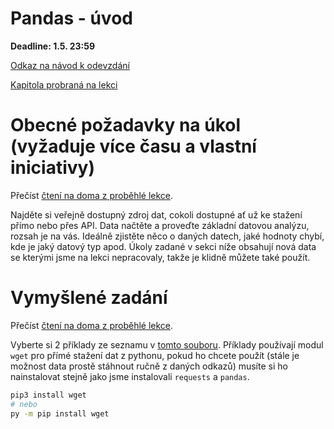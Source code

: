 # Pandas - úvod

**Deadline: 1.5. 23:59**

[Odkaz na návod k odevzdání](https://docs.google.com/presentation/d/1iVXiZC8hUy9Irxxqebdaaz7-uTkuJT16/edit?usp=sharing&ouid=104337294426056946104&rtpof=true&sd=true)

[Kapitola probraná na lekci](https://kodim.cz/czechitas/python-data/datova-analyza/pandas-dotazy/)

# Obecné požadavky na úkol (vyžaduje více času a vlastní iniciativy)

Přečíst [čtení na doma z proběhlé lekce](https://kodim.cz/czechitas/python-data/datova-analyza/pandas-dotazy/#cteni-na-doma).

Najděte si veřejně dostupný zdroj dat, cokoli dostupné ať už ke stažení přímo nebo přes API. Data načtěte a proveďte základní datovou analýzu, rozsah je na vás. Ideálně zjistěte něco o daných datech, jaké hodnoty chybí, kde je jaký datový typ apod. Úkoly zadané v sekci níže obsahují nová data se kterými jsme na lekci nepracovaly, takže je klidně můžete také použít.

# Vymyšlené zadání

Přečíst [čtení na doma z proběhlé lekce](https://kodim.cz/czechitas/python-data/datova-analyza/pandas-dotazy/#cteni-na-doma).

Vyberte si 2 příklady ze seznamu v [tomto souboru](https://github.com/pesikj/python-012021/blob/master/zadani/5/lekce.md).
Příklady používají modul `wget` pro přímé stažení dat z pythonu, pokud ho chcete použít (stále je možnost data prostě stáhnout ručně z daných odkazů) musíte si ho nainstalovat stejně jako jsme instalovali `requests` a `pandas`.

```bash
pip3 install wget
# nebo
py -m pip install wget
```
